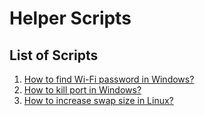 # Helper Scripts

## List of Scripts

1. [How to find Wi-Fi password in Windows?](wifipass.sh)
2. [How to kill port in Windows?](kill_port.sh)
3. [How to increase swap size in Linux?](swap.sh)
